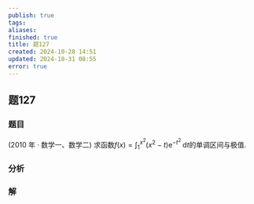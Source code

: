 ```yaml
---
publish: true
tags: 
aliases: 
finished: true
title: 题127
created: 2024-10-28 14:51
updated: 2024-10-31 08:55
error: true
---
```

## 题127
### 题目
(2010 年 · 数学一、数学二) 求函数$f( x)  = {\int }_{1}^{{x}^{2}}( {{x}^{2} - t}) {\mathrm{e}}^{-{t}^{2}}\mathrm{\;d}t$的单调区间与极值.
### 分析

### 解

